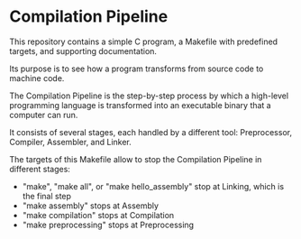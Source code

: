 # Compilation Pipeline

This repository contains a simple C program, a Makefile with predefined targets, and supporting documentation.

Its purpose is to see how a program transforms from source code to machine code.

The Compilation Pipeline is the step-by-step process by which a high-level programming language is transformed into an executable binary that a computer can run.

It consists of several stages, each handled by a different tool: Preprocessor, Compiler, Assembler, and Linker.

The targets of this Makefile allow to stop the Compilation Pipeline in different stages:

- "make", "make all", or "make hello_assembly" stop at Linking, which is the final step
- "make assembly" stops at Assembly
- "make compilation" stops at Compilation
- "make preprocessing" stops at Preprocessing

